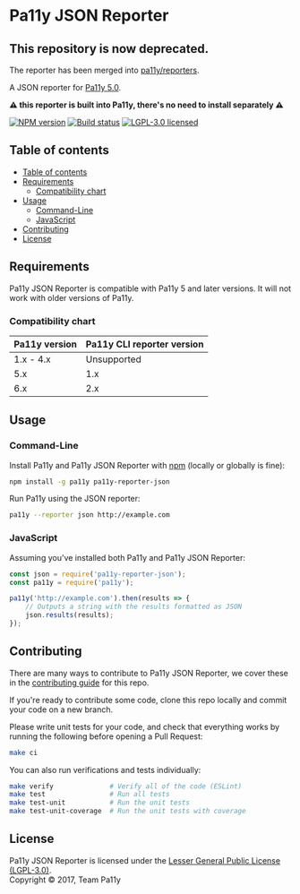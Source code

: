 # Pa11y JSON Reporter

## This repository is now deprecated.

The reporter has been merged into [pa11y/reporters](https://github.com/pa11y/pa11y/tree/master/lib/reporters).

A JSON reporter for [Pa11y 5.0](https://github.com/pa11y/pa11y).

**:warning: this reporter is built into Pa11y, there's no need to install separately :warning:**

[![NPM version][shield-npm]][info-npm]
[![Build status][shield-build]][info-build]
[![LGPL-3.0 licensed][shield-license]][info-license]

## Table of contents

* [Table of contents](#table-of-contents)
* [Requirements](#requirements)
  * [Compatibility chart](#compatibility-chart)
* [Usage](#usage)
  * [Command-Line](#command-line)
  * [JavaScript](#javascript)
* [Contributing](#contributing)
* [License](#license)

## Requirements

Pa11y JSON Reporter is compatible with Pa11y 5 and later versions. It will not work with older versions of Pa11y.

### Compatibility chart

| Pa11y version | Pa11y CLI reporter version |
|---------------|----------------------------|
| 1.x - 4.x     | Unsupported                |
| 5.x           | 1.x                        |
| 6.x           | 2.x                        |

## Usage

### Command-Line

Install Pa11y and Pa11y JSON Reporter with [npm](https://www.npmjs.com/) (locally or globally is fine):

```sh
npm install -g pa11y pa11y-reporter-json
```

Run Pa11y using the JSON reporter:

```sh
pa11y --reporter json http://example.com
```

### JavaScript

Assuming you've installed both Pa11y and Pa11y JSON Reporter:

```js
const json = require('pa11y-reporter-json');
const pa11y = require('pa11y');

pa11y('http://example.com').then(results => {
    // Outputs a string with the results formatted as JSON
    json.results(results);
});
```

## Contributing

There are many ways to contribute to Pa11y JSON Reporter, we cover these in the [contributing guide](CONTRIBUTING.md) for this repo.

If you're ready to contribute some code, clone this repo locally and commit your code on a new branch.

Please write unit tests for your code, and check that everything works by running the following before opening a Pull Request:

```sh
make ci
```

You can also run verifications and tests individually:

```sh
make verify              # Verify all of the code (ESLint)
make test                # Run all tests
make test-unit           # Run the unit tests
make test-unit-coverage  # Run the unit tests with coverage
```

## License

Pa11y JSON Reporter is licensed under the [Lesser General Public License (LGPL-3.0)][info-license].  
Copyright &copy; 2017, Team Pa11y

[info-license]: LICENSE
[info-npm]: https://www.npmjs.com/package/pa11y
[info-build]: https://github.com/pa11y/pa11y-reporter-json/actions/workflows/tests.yml
[shield-license]: https://img.shields.io/badge/license-LGPL%203.0-blue.svg
[shield-npm]: https://img.shields.io/npm/v/pa11y-reporter-json.svg
[shield-build]: https://github.com/pa11y/pa11y-reporter-json/actions/workflows/tests.yml/badge.svg
